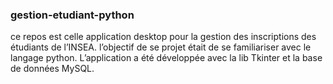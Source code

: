 ### gestion-etudiant-python
ce repos est celle application desktop pour la gestion des inscriptions des étudiants de l’INSEA. l’objectif de se projet était de se familiariser avec le langage python.
L’application a été développée avec la lib Tkinter et la base de données MySQL.
